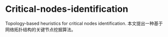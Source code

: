 # Critical-nodes-identification
Topology-based heuristics for critical nodes identification.
本文提出一种基于网络拓扑结构的关键节点挖掘算法。
